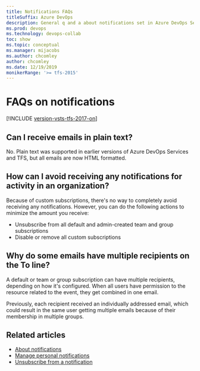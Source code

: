 ```yaml
---
title: Notifications FAQs
titleSuffix: Azure DevOps
description: General q and a about notifications set in Azure DevOps Services or Team Foundation Server 
ms.prod: devops
ms.technology: devops-collab
toc: show
ms.topic: conceptual
ms.manager: mijacobs
ms.author: chcomley
author: chcomley
ms.date: 12/19/2019
monikerRange: '>= tfs-2015'
---
```


# FAQs on notifications

[!INCLUDE [version-vsts-tfs-2017-on](../_shared/version-tfs-2017-through-vsts.md)]

## Can I receive emails in plain text?
No. Plain text was supported in earlier versions of Azure DevOps Services and TFS, but all emails are now HTML formatted.

## How can I avoid receiving any notifications for activity in an organization?

Because of custom subscriptions, there's no way to completely avoid receiving any notifications. However, you can do the following  actions to minimize the amount you receive:

- Unsubscribe from all default and admin-created team and group subscriptions
- Disable or remove all custom subscriptions

## Why do some emails have multiple recipients on the To line? 

A default or team or group subscription can have multiple recipients, depending on how it's configured. When all users have permission to the resource related to the event, they get combined in one email.

Previously, each recipient received an individually addressed email, which could result in the same user getting multiple emails because of their membership in multiple groups.

## Related articles

- [About notifications](about-notifications.md)
- [Manage personal notifications](manage-team-notifications.md)
- [Unsubscribe from a notification](unsubscribe-default-notification.md)
